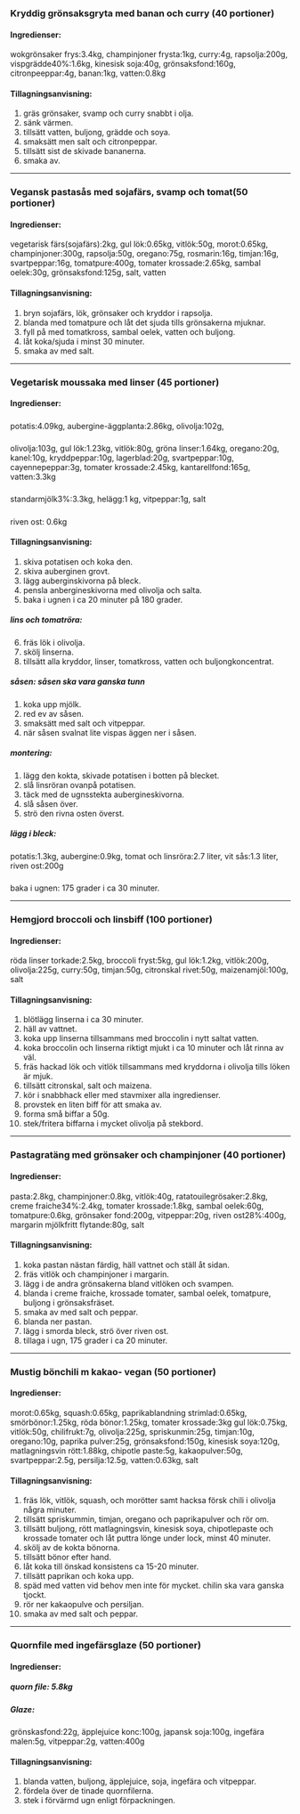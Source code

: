 ### Kryddig grönsaksgryta med banan och curry (40 portioner)
#### Ingredienser:
wokgrönsaker frys:3.4kg, champinjoner frysta:1kg, curry:4g, rapsolja:200g, vispgrädde40%:1.6kg, kinesisk soja:40g, grönsaksfond:160g, citronpeeppar:4g, banan:1kg, vatten:0.8kg

#### Tillagningsanvisning:
1. gräs grönsaker, svamp och curry snabbt i olja.
2. sänk värmen.
3. tillsätt vatten, buljong, grädde och soya.
4. smaksätt men salt och citronpeppar.
5. tillsätt sist de skivade bananerna.
6. smaka av.


--------
### Vegansk pastasås med sojafärs, svamp och tomat(50 portioner)
#### Ingredienser:
vegetarisk färs(sojafärs):2kg, gul lök:0.65kg, vitlök:50g, morot:0.65kg, champinjoner:300g, rapsolja:50g, oregano:75g, rosmarin:16g, timjan:16g, svartpeppar:16g, tomatpure:400g, tomater krossade:2.65kg, sambal oelek:30g, grönsaksfond:125g, salt, vatten

#### Tillagningsanvisning:
1. bryn sojafärs, lök, grönsaker och kryddor i rapsolja.
2. blanda med tomatpure och låt det sjuda tills grönsakerna mjuknar.
3. fyll på med tomatkross, sambal oelek, vatten och buljong.
4. låt koka/sjuda i minst 30 minuter.
5. smaka av med salt.


--------
### Vegetarisk moussaka med linser (45 portioner)
#### Ingredienser:
##### 
potatis:4.09kg, aubergine-äggplanta:2.86kg, olivolja:102g, 
##### 
olivolja:103g, gul lök:1.23kg, vitlök:80g, gröna linser:1.64kg, oregano:20g, kanel:10g, kryddpeppar:10g, lagerblad:20g, svartpeppar:10g, cayennepeppar:3g, tomater krossade:2.45kg, kantarellfond:165g, vatten:3.3kg
##### 
standarmjölk3%:3.3kg, helägg:1 kg, vitpeppar:1g, salt
#####
riven ost: 0.6kg

#### Tillagningsanvisning:
1. skiva potatisen och koka den.
2. skiva auberginen grovt.
3. lägg auberginskivorna på bleck.
4. pensla anbergineskivorna med olivolja och salta.
5. baka i ugnen i ca 20 minuter på 180 grader.

##### lins och tomatröra:
6. fräs lök i olivolja.
7. skölj linserna.
8. tillsätt alla kryddor, linser, tomatkross, vatten och buljongkoncentrat.

##### såsen: såsen ska vara ganska tunn
1. koka upp mjölk.
2. red ev av såsen.
3. smaksätt med salt och vitpeppar.
4. när såsen svalnat lite vispas äggen ner i såsen.

##### montering:
1. lägg den kokta, skivade potatisen i botten på blecket.
2. slå linsröran ovanpå potatisen.
3. täck med de ugnsstekta aubergineskivorna.
4. slå såsen över.
5. strö den rivna osten överst.

##### lägg i bleck:
potatis:1.3kg, aubergine:0.9kg, tomat och linsröra:2.7 liter, vit sås:1.3 liter, riven ost:200g

##### 
baka i ugnen: 175 grader i ca 30 minuter.


--------
### Hemgjord broccoli och linsbiff (100 portioner)
#### Ingredienser:
röda linser torkade:2.5kg, broccoli fryst:5kg, gul lök:1.2kg, vitlök:200g, olivolja:225g, curry:50g, timjan:50g, citronskal rivet:50g, maizenamjöl:100g, salt

#### Tillagningsanvisning:
1. blötlägg linserna i ca 30 minuter.
2. häll av vattnet.
3. koka upp linserna tillsammans med broccolin i nytt saltat vatten.
4. koka broccolin och linserna riktigt mjukt i ca 10 minuter och låt rinna av väl.
5. fräs hackad lök och vitlök tillsammans med kryddorna i olivolja tills löken är mjuk.
6. tillsätt citronskal, salt och maizena.
7. kör i snabbhack eller med stavmixer alla ingredienser.
8. provstek en liten biff för att smaka av.
9. forma små biffar a 50g.
10. stek/fritera biffarna i mycket olivolja på stekbord. 


--------
### Pastagratäng med grönsaker och champinjoner (40 portioner)
#### Ingredienser:
pasta:2.8kg, champinjoner:0.8kg, vitlök:40g, ratatouilegrösaker:2.8kg, creme fraiche34%:2.4kg, tomater krossade:1.8kg, sambal oelek:60g, tomatpure:0.6kg, grönsaker fond:200g, vitpeppar:20g, riven ost28%:400g, margarin mjölkfritt flytande:80g, salt
#### Tillagningsanvisning:
1. koka pastan nästan färdig, häll vattnet och ställ åt sidan.
2. fräs vitlök och champinjoner i margarin.
3. lägg i de andra grönsakerna bland vitlöken och svampen.
4. blanda i creme fraiche, krossade tomater, sambal oelek, tomatpure, buljong i grönsaksfräset.
5. smaka av med salt och peppar.
6. blanda ner pastan.
7. lägg i smorda bleck, strö över riven ost.
8. tillaga i ugn, 175 grader i ca 20 minuter.


--------
### Mustig bönchili m kakao- vegan (50 portioner)
#### Ingredienser:
morot:0.65kg, squash:0.65kg, paprikablandning strimlad:0.65kg, smörbönor:1.25kg, röda bönor:1.25kg, tomater krossade:3kg
gul lök:0.75kg,  vitlök:50g, chilifrukt:7g, olivolja:225g, spriskunmin:25g, timjan:10g, oregano:10g, paprika pulver:25g, grönsaksfond:150g, kinesisk soya:120g, matlagningsvin rött:1.88kg, chipotle paste:5g, kakaopulver:50g, svartpeppar:2.5g, persilja:12.5g, vatten:0.63kg, salt

#### Tillagningsanvisning:
1. fräs lök, vitlök, squash, och morötter samt hacksa försk chili i olivolja några minuter.
2. tillsätt spriskummin, timjan, oregano och paprikapulver och rör om.
3. tillsätt buljong, rött matlagningsvin, kinesisk soya, chipotlepaste och krossade tomater och låt puttra lönge under lock, minst 40 minuter.
4. skölj av de kokta bönorna.
5. tillsätt bönor efter hand.
6. låt koka till önskad konsistens ca 15-20 minuter.
7. tillsätt paprikan och koka upp.
8. späd med vatten vid behov men inte för mycket. chilin ska vara ganska tjockt.
9. rör ner kakaopulve och persiljan.
10. smaka av med salt och peppar. 


--------
### Quornfile med ingefärsglaze (50 portioner)
#### Ingredienser:
##### quorn file: 5.8kg
##### Glaze:
grönskasfond:22g, äpplejuice konc:100g, japansk soja:100g, ingefära malen:5g, vitpeppar:2g, vatten:400g

#### Tillagningsanvisning:
1. blanda vatten, buljong, äpplejuice, soja, ingefära och vitpeppar.
2. fördela över de tinade quornfilerna.
3. stek i förvärmd ugn enligt förpackningen.




